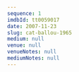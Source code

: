 ```yaml
---
sequence: 1
imdbId: tt0059017
date: 2007-11-23
slug: cat-ballou-1965
medium: null
venue: null
venueNotes: null
mediumNotes: null
---
```


